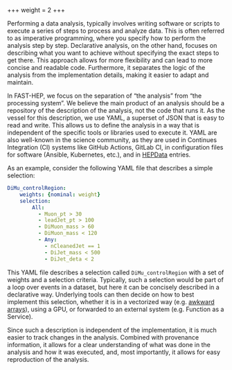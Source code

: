 +++
weight = 2
+++


Performing a data analysis, typically involves writing software or scripts to execute a series of steps to process and analyze data. This is often referred to as imperative programming, where you specify how to perform the analysis step by step.
Declarative analysis, on the other hand, focuses on describing what you want to achieve without specifying the exact steps to get there. This approach allows for more flexibility and can lead to more concise and readable code. Furthermore, it separates the logic of the analysis from the implementation details, making it easier to adapt and maintain.

In FAST-HEP, we focus on the separation of “the analysis” from “the processing system”.
We believe the main product of an analysis should be a repository of the description of the analysis, not the code that runs it.
As the vessel for this description, we use YAML, a superset of JSON that is easy to read and write.
This allows us to define the analysis in a way that is independent of the specific tools or libraries used to execute it.
YAML are also well-known in the science community, as they are used in Continues Integration (CI) systems like GitHub Actions, GitLab CI, in configuration files for software (Ansible, Kubernetes, etc.), and in [HEPData](https://www.hepdata.net/) entries.

As an example, consider the following YAML file that describes a simple selection:

```yaml
DiMu_controlRegion:	 
    weights: {nominal: weight}
    selection:
        All:
          - Muon_pt > 30
          - leadJet_pt > 100
          - DiMuon_mass > 60
          - DiMuon_mass < 120
          - Any:
            - nCleanedJet == 1
            - DiJet_mass < 500
            - DiJet_deta < 2
```
This YAML file describes a selection called `DiMu_controlRegion` with a set of weights and a selection criteria.
Typically, such a selection would be part of a loop over events in a dataset, but here it can be concisely described in a declarative way.
Underlying tools can then decide on how to best implement this selection, whether it is in a vectorized way (e.g. [awkward arrays](https://awkward-array.org/)), using a GPU, or forwarded to an external system (e.g. Function as a Service).

Since such a description is independent of the implementation, it is much easier to track changes in the analysis.
Combined with provenance information, it allows for a clear understanding of what was done in the analysis and how it was executed, and, most importantly, it allows for easy reproduction of the analysis.
